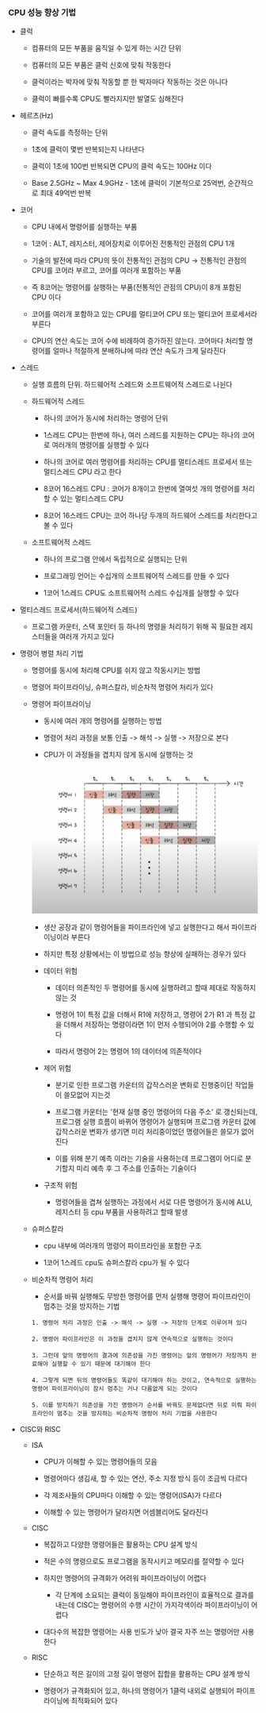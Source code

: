 ### CPU 성능 향상 기법

* 클럭

    - 컴퓨터의 모든 부품을 움직일 수 있게 하는 시간 단위

    - 컴퓨터의 모든 부품은 클럭 신호에 맞춰 작동한다

    - 클럭이라는 박자에 맞춰 작동할 뿐 한 박자마다 작동하는 것은 아니다

    - 클럭이 빠를수록 CPU도 빨라지지만 발열도 심해진다

* 헤르츠(Hz)

    - 클럭 속도를 측정하는 단위

    - 1초에 클럭이 몇번 반복되는지 나타낸다

    - 클럭이 1초에 100번 반복되면 CPU의 클럭 속도는 100Hz 이다

    - Base 2.5GHz ~ Max 4.9GHz - 1초에 클럭이 기본적으로 25억번, 순간적으로 최대 49억번 반복

* 코어

    - CPU 내에서 명령어를 실행하는 부품

    - 1코어 : ALT, 레지스터, 제어장치로 이루어진 전통적인 관점의 CPU 1개

    - 기술의 발전에 따라 CPU의 뜻이 전통적인 관점의 CPU -> 전통적인 관점의 CPU를 코어라 부르고, 코어를 여러개 포함하는 부품 

    - 즉 8코어는 명령어를 실행하는 부품(전통적인 관점의 CPU)이 8개 포함된 CPU 이다

    - 코어를 여러개 포함하고 있는 CPU를 멀티코어 CPU 또는 멀티코어 프로세서라 부른다

    - CPU의 연산 속도는 코어 수에 비례하여 증가하진 않는다. 코어마다 처리할 명령어를 얼마나 적절하게 분배하냐에 따라 연산 속도가 크게 달라진다

* 스레드

    - 실행 흐름의 단위. 하드웨어적 스레드와 소프트웨어적 스레드로 나뉜다

    - 하드웨어적 스레드

        - 하나의 코어가 동시에 처리하는 명령어 단위

        - 1스레드 CPU는 한번에 하나, 여러 스레드를 지원하는 CPU는 하나의 코어로 여러개의 명령어를 실행할 수 있다

        - 하나의 코어로 여러 명령어를 처리하는 CPU를 멀티스레드 프로세서 또는 멀티스레드 CPU 라고 한다

        - 8코어 16스레드 CPU : 코어가 8개이고 한번에 열여섯 개의 명령어를 처리할 수 있는 멀티스레드 CPU

        - 8코어 16스레드 CPU는 코어 하나당 두개의 하드웨어 스레드를 처리한다고 볼 수 있다


    - 소프트웨어적 스레드

        - 하나의 프로그램 안에서 독립적으로 실행되는 단위

        - 프로그래밍 언어는 수십개의 소프트웨어적 스레드를 만들 수 있다

        - 1코어 1스레드 CPU도 소프트웨어적 스레드 수십개를 실행할 수 있다


* 멀티스레드 프로세서(하드웨어적 스레드)

    - 프로그램 카운터, 스택 포인터 등 하나의 명령을 처리하기 위해 꼭 필요한 레지스터들을 여러개 가지고 있다

* 명령어 병렬 처리 기법

    - 명령어를 동시에 처리해 CPU를 쉬지 않고 작동시키는 방법

    - 명령어 파이프라이닝, 슈퍼스칼라, 비순차적 명령어 처리가 있다

    - 명령어 파이프라이닝

        - 동시에 여러 개의 명령어를 실행하는 방법

        - 명령어 처리 과정을 보통 인출 -> 해석 -> 실행 -> 저장으로 본다

        - CPU가 이 과정들을 겹치지 않게 동시에 실행하는 것

        <img src ="https://raw.githubusercontent.com/pansakr/TIL/refs/heads/main/%EC%9D%B4%EB%AF%B8%EC%A7%80/Computer%20Science/%EC%BB%B4%ED%93%A8%ED%84%B0%EC%9D%98%20%EA%B5%AC%EC%84%B1%2C%20%EC%9A%B4%EC%98%81%EC%B2%B4%EC%A0%9C/%ED%8C%8C%EC%9D%B4%ED%94%84%EB%9D%BC%EC%9D%B8.jpg" alt="파이프라인">

        - 생산 공장과 같이 명령어들을 파이프라인에 넣고 실행한다고 해서 파이프라이닝이라 부른다

        - 하지만 특정 상황에서는 이 방법으로 성능 향상에 실패하는 경우가 있다

        - 데이터 위험

            - 데이터 의존적인 두 명령어를 동시에 실행하려고 할때 제대로 작동하지 않는 것

            - 명령어 1이 특정 값을 더해서 R1에 저장하고, 명령어 2가 R1 과 특정 값을 더해서 저장하는 명령이라면 1이 먼저 수행되어야 2를 수행할 수 있다

            - 따라서 명령어 2는 명령어 1의 데이터에 의존적이다

        - 제어 위험

            - 분기로 인한 프로그램 카운터의 갑작스러운 변화로 진행중이던 작업들이 쓸모없어 지는것

            - 프로그램 카운터는 '현재 실행 중인 명령어의 다음 주소' 로 갱신되는데, 프로그램 실행 흐름이 바뀌어 명령어가 실행되며 프로그램 카운터 값에 갑작스러운 변화가 생기면 미리 처리중이었던 명령어들은 쓸모가 없어진다

            - 이를 위해 분기 예측 이라는 기술을 사용하는데 프로그램이 어디로 분기할지 미리 예측 후 그 주소를 인출하는 기술이다

        - 구조적 위험

            - 명령어들을 겹쳐 실행하는 과정에서 서로 다른 명령어가 동시에 ALU, 레지스터 등 cpu 부품을 사용하려고 할때 발생

    - 슈퍼스칼라

        - cpu 내부에 여러개의 명령어 파이프라인을 포함한 구조

        - 1코어  1스레드 cpu도 슈퍼스칼라 cpu가 될 수 있다


    - 비순차적 명령어 처리

        - 순서를 바꿔 실행해도 무방한 명령어를 먼저 실행해 명령어 파이프라인이 멈추는 것을 방지하는 기법

        ```
        1. 명령어 처리 과정은 인출 -> 해석 -> 실행 -> 저장의 단계로 이루어져 있다

        2. 명령어 파이프라인은 이 과정을 겹치지 않게 연속적으로 실행하는 것이다

        3. 그런데 앞의 명령어의 결과에 의존성을 가진 명령어는 앞의 명령어가 저장까지 완료해야 실행할 수 있기 때문에 대기해야 한다
        
        4. 그렇게 되면 뒤의 명령어들도 똑같이 대기해야 하는 것이고, 연속적으로 실행하는 명령어 파이프라이닝이 잠시 멈추는 거나 다름없게 되는 것이다

        5. 이를 방지하기 의존성을 가진 명령어가 순서를 바꿔도 문제없다면 뒤로 미뤄 파이프라인이 멈추는 것을 방지하는 비순차적 명령어 처리 기법을 사용한다
        ```

* CISC와 RISC

    - ISA

        - CPU가 이해할 수 있는 명령어들의 모음

        - 명령어마다 생김새, 할 수 있는 연산, 주소 지정 방식 등이 조금씩 다르다

        - 각 제조사들의 CPU마다 이해할 수 있는 명령어(ISA)가 다르다

        - 이해할 수 있는 명령어가 달라지면 어셈블리어도 달라진다

    - CISC

        - 복잡하고 다양한 명령어들은 활용하는 CPU 설계 방식

        - 적은 수의 명령으로도 프로그램을 동작시키고 메모리를 절약할 수 있다

        - 하지만 명령어의 규격화가 어려워 파이프라이닝이 어렵다

            - 각 단계에 소요되는 클럭이 동일해야 파이프라인이 효율적으로 결과를 내는데 CISC는 명령어의 수행 시간이 가지각색이라 파이프라이닝이 어렵다

        - 대다수의 복잡한 명령어는 사용 빈도가 낮아 결국 자주 쓰는 명령어만 사용한다

    - RISC

        - 단순하고 적은 길이의 고정 길이 명령어 집합을 활용하는 CPU 설계 방식

        - 명령어가 규격화되어 있고, 하나의 명령어가 1클럭 내외로 실행되어 파이프라이닝에 최적화되어 있다
